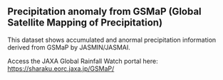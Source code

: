 ## Precipitation anomaly from GSMaP (Global Satellite Mapping of Precipitation)

This dataset shows accumulated and anormal precipitation information derived from GSMaP by JASMIN/JASMAI.

Access the JAXA Global Rainfall Watch portal here: https://sharaku.eorc.jaxa.jp/GSMaP/
